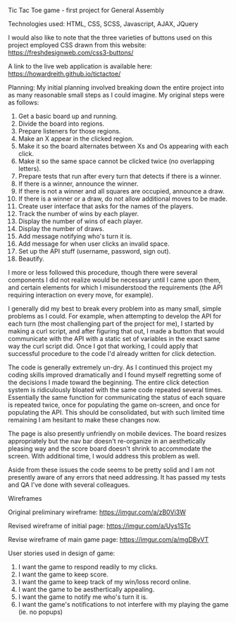 Tic Tac Toe game - first project for General Assembly

Technologies used:
HTML, CSS, SCSS, Javascript, AJAX, JQuery

I would also like to note that the three varieties of buttons used on this project employed CSS drawn from this website:
https://freshdesignweb.com/css3-buttons/

A link to the live web application is available here:
https://howardreith.github.io/tictactoe/

Planning:
My initial planning involved breaking down the entire project into as many reasonable small steps as I could imagine. My original steps were as follows:

1. Get a basic board up and running.
2. Divide the board into regions.
3. Prepare listeners for those regions.
4. Make an X appear in the clicked region.
5. Make it so the board alternates between Xs and Os appearing with each click.
6. Make it so the same space cannot be clicked twice (no overlapping letters).
7. Prepare tests that run after every turn that detects if there is a winner.
8. If there is a winner, announce the winner.
9. If there is not a winner and all squares are occupied, announce a draw.
8. If there is a winner or a draw, do not allow additional moves to be made.
9. Create user interface that asks for the names of the players.
10. Track the number of wins by each player.
11. Display the number of wins of each player.
12. Display the number of draws.
13. Add message notifying who's turn it is.
14. Add message for when user clicks an invalid space.
15. Set up the API stuff (username, password, sign out).
16. Beautify.

I more or less followed this procedure, though there were several components I did not realize would be necessary until I came upon them, and certain elements for which I misunderstood the requirements (the API requiring interaction on every move, for example).

I generally did my best to break every problem into as many small, simple problems as I could. For example, when attempting to develop the API for each turn (the most challenging part of the project for me), I started by making a curl script, and after figuring that out, I made a button that would communicate with the API with a static set of variables in the exact same way the curl script did. Once I got that working, I could apply that successful procedure to the code I'd already written for click detection.

The code is generally extremely un-dry. As I continued this project my coding skills improved dramatically and I found myself regretting some of the decisions I made toward the beginning. The entire click detection system is ridiculously bloated with the same code repeated several times. Essentially the same function for communicating the status of each square is repeated twice, once for populating the game on-screen, and once for populating the API. This should be consolidated, but with such limited time remaining I am hesitant to make these changes now.

The page is also presently unfriendly on mobile devices. The board resizes appropriately but the nav bar doesn't re-organize in an aesthetically pleasing way and the score board doesn't shrink to accommodate the screen. With additional time, I would address this problem as well.

Aside from these issues the code seems to be pretty solid and I am not presently aware of any errors that need addressing. It has passed my tests and QA I've done with several colleagues.

Wireframes

Original preliminary wireframe:
https://imgur.com/a/zB0Vi3W

Revised wireframe of initial page:
https://imgur.com/a/Uys1STc

Revise wireframe of main game page:
https://imgur.com/a/mgDByVT

User stories used in design of game:

1. I want the game to respond readily to my clicks.
2. I want the game to keep score.
3. I want the game to keep track of my win/loss record online.
4. I want the game to be aesthertically appealing.
5. I want the game to notify me who's turn it is.
6. I want the game's notifications to not interfere with my playing the game (ie. no popups)

